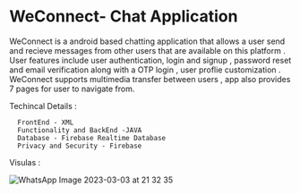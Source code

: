 # WeConnect- Chat Application

WeConnect is a android based chatting application that allows a user send and recieve messages from other users that are available on this platform .
User features include user authentication, login and signup , password reset and email verification along with a OTP login , user proflie customization .
WeConnect supports multimedia transfer between users , app also provides 7 pages for user to navigate from.

Techincal Details :
  
      FrontEnd - XML
      Functionality and BackEnd -JAVA
      Database - Firebase Realtime Database
      Privacy and Security - Firebase

Visulas :
  
  
![WhatsApp Image 2023-03-03 at 21 32 35](https://user-images.githubusercontent.com/92789235/223023213-a6b4a3a8-84b5-462c-96a0-0d38bbb8da88.jpeg)
